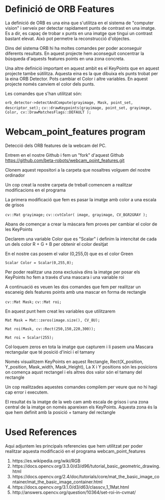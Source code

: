 # Definició de ORB Features

La definició de ORB es una eina que s'utilitza en el sistema de "computer vision" i serveix per detectar rapidament punts de contrast en una imatge. Es a dir, es capaç de trobar x punts en una imatge que tingui un contrast bastant elevat. Això pot permetre la reconstrucció d'objectes.

Dins del sistema ORB hi ha moltes comandes per poder aconseguir diferents resultats. En aquest projecte hem aconseguit concentrar la búsqueda d'aquests features points en una zona concreta.

Una altre definició important en aquest ambit es el KeyPoints que en aquest projecte tambe sútilitza. Aquesta eina es la que dibuixa els punts trobat per la eina ORB Detector. Pots cambiar el Color i altre variables. En aquest projecte només canviem el color dels punts.

Les comandes que s'han utilitzat són:

```orb_detector->detectAndCompute(grayimage, Mask, point_set, descriptor_set);```
```cv::drawKeypoints(grayimage, point_set, grayimage, Color, cv::DrawMatchesFlags::DEFAULT );```

# Webcam_point_features program

Detecció dels ORB features de la webcam del PC.


Entrem en el nostre Github i fem un "fork" d'aquest Github https://github.com/beta-robots/webcam_point_features.git

Clonem aquest repositori a la carpeta que nosaltres volguem del nostre ordinador

Un cop creat la nostre carpeta de treball comencem a realitzar modificacions en el programa

La primera modificació que fem es pasar la imatge amb color a una escala de grisos

```cv::Mat grayimage;```
```cv::cvtColor( image, grayimage, CV_BGR2GRAY );```

Abans de començar a crear la màscara fem proves per cambiar el color de les KeyPoints

Declarem una variable Color que es "Scalar" i definim la intencitat de cada un dels color R + G + B per obtenir el color desitjat

En el nostre cas posem el valor (0,255,0) que es el color Green

```Scalar Color = Scalar(0,255,0);```

Per poder realitzar una zona exclusiva dins la imatge per posar els KeyPoints ho fem a través d'una mascara i una variable roi

A continuació es veuen les dos comandes que fem per realitzar un escaneig dels features points amb una mascar en forma de rectangle

```cv::Mat Mask;```
```cv::Mat roi;```

En aquest punt hem creat les variables que utilitzarem

```Mat Mask = Mat::zeros(image.size(), CV_8U);```

```Mat roi(Mask, cv::Rect(250,150,220,300));```

```Mat roi = Scalar(255);```

Col·loquem zeros en tota la imatge que capturem i li pasem una Mascara rectangular que té posició d'inici i el tamany

Només visualitzem KeyPoints en aquest Rectangle, Rect(X_position, Y_position, Mask_width, Mask_Height), La X i Y positions són les posicions on comença aqust rectangel i els altres dos valor són el tamany del rectangle

Un cop realitzades aquestes comandes compilem per veure que no hi hagi cap error i executem.

El resultat és la imatge de la web cam amb escala de grisos i una zona central de la imatge on només apareixen els KeyPoints. Aquesta zona és la que hem definit amb la posició + tamany del rectangle

# Used References

Aqui adjuntem les principals referencies que hem utilitzat per poder realitzar aquesta modificació en el programa webcam_point_features

<ol>
  
<li>https://es.wikipedia.org/wiki/RGB</li>

<li>https://docs.opencv.org/3.3.0/d3/d96/tutorial_basic_geometric_drawing.html</li>

<li>https://docs.opencv.org/2.4/doc/tutorials/core/mat_the_basic_image_container/mat_the_basic_image_container.html</li>

<li>https://docs.opencv.org/3.1.0/d3/d63/classcv_1_1Mat.html</li>

<li>http://answers.opencv.org/question/10364/set-roi-in-cvmat/</li>

</ol>



